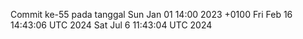 Commit ke-55 pada tanggal Sun Jan 01 14:00 2023 +0100
Fri Feb 16 14:43:06 UTC 2024
Sat Jul  6 11:43:04 UTC 2024
